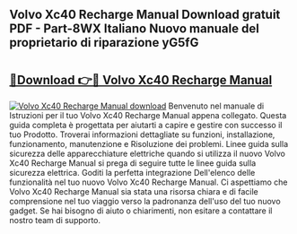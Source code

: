 ## Volvo Xc40 Recharge Manual Download gratuit PDF - Part-8WX Italiano Nuovo manuale del proprietario di riparazione yG5fG

# <h2><a href="http://df9e7r.blite.top/?on=Volvo+Xc40+Recharge+Manual">🔗Download 👉🔴 Volvo Xc40 Recharge Manual</a></h2>

[![Volvo Xc40 Recharge Manual download](https://i.imgur.com/lujVjoI.png)](http://df9e7r.blite.top/?on=Volvo+Xc40+Recharge+Manual)
Benvenuto nel manuale di Istruzioni per il tuo Volvo Xc40 Recharge Manual appena collegato. Questa guida completa è progettata per aiutarti a capire e gestire con successo il tuo Prodotto. Troverai informazioni dettagliate su funzioni, installazione, funzionamento, manutenzione e Risoluzione dei problemi. Linee guida sulla sicurezza delle apparecchiature elettriche quando si utilizza il nuovo Volvo Xc40 Recharge Manual si prega di seguire tutte le linee guida sulla sicurezza elettrica. Goditi la perfetta integrazione Dell'elenco delle funzionalità nel tuo nuovo Volvo Xc40 Recharge Manual. Ci aspettiamo che Volvo Xc40 Recharge Manual sia stata una risorsa chiara e di facile comprensione nel tuo viaggio verso la padronanza dell'uso del tuo nuovo gadget. Se hai bisogno di aiuto o chiarimenti, non esitare a contattare il nostro team di supporto.
